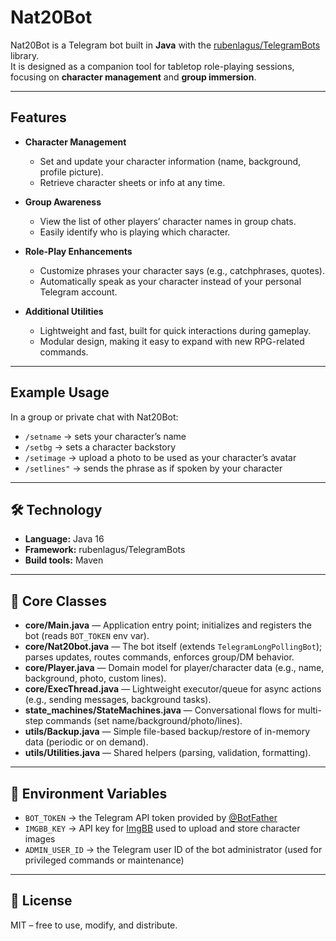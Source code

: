 # Nat20Bot

Nat20Bot is a Telegram bot built in **Java** with the [rubenlagus/TelegramBots](https://github.com/rubenlagus/TelegramBots) library.  
It is designed as a companion tool for tabletop role-playing sessions, focusing on **character management** and **group immersion**.

---

## Features

- **Character Management**  
  - Set and update your character information (name, background, profile picture).  
  - Retrieve character sheets or info at any time.  

- **Group Awareness**  
  - View the list of other players’ character names in group chats.  
  - Easily identify who is playing which character.  

- **Role-Play Enhancements**  
  - Customize phrases your character says (e.g., catchphrases, quotes).  
  - Automatically speak as your character instead of your personal Telegram account.  

- **Additional Utilities**  
  - Lightweight and fast, built for quick interactions during gameplay.  
  - Modular design, making it easy to expand with new RPG-related commands.  

---

## Example Usage

In a group or private chat with Nat20Bot:

- `/setname` → sets your character’s name  
- `/setbg` → sets a character backstory  
- `/setimage` → upload a photo to be used as your character’s avatar  
- `/setlines"` → sends the phrase as if spoken by your character  

---

## 🛠️ Technology

- **Language:** Java 16  
- **Framework:** rubenlagus/TelegramBots  
- **Build tools:** Maven  

---

## 🧩 Core Classes

- **core/Main.java** — Application entry point; initializes and registers the bot (reads `BOT_TOKEN` env var).  
- **core/Nat20bot.java** — The bot itself (extends `TelegramLongPollingBot`); parses updates, routes commands, enforces group/DM behavior.  
- **core/Player.java** — Domain model for player/character data (e.g., name, background, photo, custom lines).  
- **core/ExecThread.java** — Lightweight executor/queue for async actions (e.g., sending messages, background tasks).  
- **state_machines/StateMachines.java** — Conversational flows for multi-step commands (set name/background/photo/lines).  
- **utils/Backup.java** — Simple file-based backup/restore of in-memory data (periodic or on demand).  
- **utils/Utilities.java** — Shared helpers (parsing, validation, formatting).  

---

## 🔑 Environment Variables

- `BOT_TOKEN` → the Telegram API token provided by [@BotFather](https://t.me/BotFather)  
- `IMGBB_KEY` → API key for [ImgBB](https://api.imgbb.com/) used to upload and store character images  
- `ADMIN_USER_ID` → the Telegram user ID of the bot administrator (used for privileged commands or maintenance)
---

## 📜 License

MIT – free to use, modify, and distribute.  
